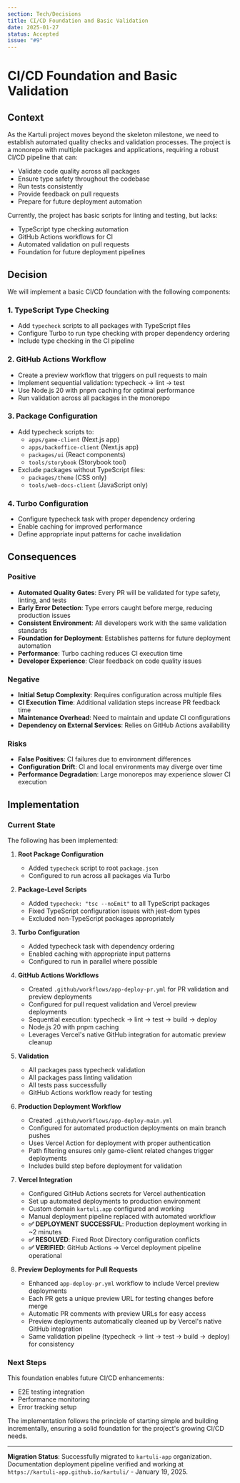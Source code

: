 ```yaml
---
section: Tech/Decisions
title: CI/CD Foundation and Basic Validation
date: 2025-01-27
status: Accepted
issue: "#9"
---
```


# CI/CD Foundation and Basic Validation

## Context

As the Kartuli project moves beyond the skeleton milestone, we need to establish automated quality checks and validation processes. The project is a monorepo with multiple packages and applications, requiring a robust CI/CD pipeline that can:

- Validate code quality across all packages
- Ensure type safety throughout the codebase
- Run tests consistently
- Provide feedback on pull requests
- Prepare for future deployment automation

Currently, the project has basic scripts for linting and testing, but lacks:
- TypeScript type checking automation
- GitHub Actions workflows for CI
- Automated validation on pull requests
- Foundation for future deployment pipelines

## Decision

We will implement a basic CI/CD foundation with the following components:

### 1. TypeScript Type Checking
- Add `typecheck` scripts to all packages with TypeScript files
- Configure Turbo to run type checking with proper dependency ordering
- Include type checking in the CI pipeline

### 2. GitHub Actions Workflow
- Create a preview workflow that triggers on pull requests to main
- Implement sequential validation: typecheck → lint → test
- Use Node.js 20 with pnpm caching for optimal performance
- Run validation across all packages in the monorepo

### 3. Package Configuration
- Add typecheck scripts to:
  - `apps/game-client` (Next.js app)
  - `apps/backoffice-client` (Next.js app)  
  - `packages/ui` (React components)
  - `tools/storybook` (Storybook tool)
- Exclude packages without TypeScript files:
  - `packages/theme` (CSS only)
  - `tools/web-docs-client` (JavaScript only)

### 4. Turbo Configuration
- Configure typecheck task with proper dependency ordering
- Enable caching for improved performance
- Define appropriate input patterns for cache invalidation

## Consequences

### Positive
- **Automated Quality Gates**: Every PR will be validated for type safety, linting, and tests
- **Early Error Detection**: Type errors caught before merge, reducing production issues
- **Consistent Environment**: All developers work with the same validation standards
- **Foundation for Deployment**: Establishes patterns for future deployment automation
- **Performance**: Turbo caching reduces CI execution time
- **Developer Experience**: Clear feedback on code quality issues

### Negative
- **Initial Setup Complexity**: Requires configuration across multiple files
- **CI Execution Time**: Additional validation steps increase PR feedback time
- **Maintenance Overhead**: Need to maintain and update CI configurations
- **Dependency on External Services**: Relies on GitHub Actions availability

### Risks
- **False Positives**: CI failures due to environment differences
- **Configuration Drift**: CI and local environments may diverge over time
- **Performance Degradation**: Large monorepos may experience slower CI execution

## Implementation

### Current State
The following has been implemented:

1. **Root Package Configuration**
   - Added `typecheck` script to root `package.json`
   - Configured to run across all packages via Turbo

2. **Package-Level Scripts**
   - Added `typecheck: "tsc --noEmit"` to all TypeScript packages
   - Fixed TypeScript configuration issues with jest-dom types
   - Excluded non-TypeScript packages appropriately

3. **Turbo Configuration**
   - Added typecheck task with dependency ordering
   - Enabled caching with appropriate input patterns
   - Configured to run in parallel where possible

4. **GitHub Actions Workflows**
   - Created `.github/workflows/app-deploy-pr.yml` for PR validation and preview deployments
   - Configured for pull request validation and Vercel preview deployments
   - Sequential execution: typecheck → lint → test → build → deploy
   - Node.js 20 with pnpm caching
   - Leverages Vercel's native GitHub integration for automatic preview cleanup

5. **Validation**
   - All packages pass typecheck validation
   - All packages pass linting validation  
   - All tests pass successfully
   - GitHub Actions workflow ready for testing

4. **Production Deployment Workflow**
   - Created `.github/workflows/app-deploy-main.yml`
   - Configured for automated production deployments on main branch pushes
   - Uses Vercel Action for deployment with proper authentication
   - Path filtering ensures only game-client related changes trigger deployments
   - Includes build step before deployment for validation

5. **Vercel Integration**
   - Configured GitHub Actions secrets for Vercel authentication
   - Set up automated deployments to production environment
   - Custom domain `kartuli.app` configured and working
   - Manual deployment pipeline replaced with automated workflow
   - **✅ DEPLOYMENT SUCCESSFUL**: Production deployment working in ~2 minutes
   - **✅ RESOLVED**: Fixed Root Directory configuration conflicts
   - **✅ VERIFIED**: GitHub Actions → Vercel deployment pipeline operational

6. **Preview Deployments for Pull Requests**
   - Enhanced `app-deploy-pr.yml` workflow to include Vercel preview deployments
   - Each PR gets a unique preview URL for testing changes before merge
   - Automatic PR comments with preview URLs for easy access
   - Preview deployments automatically cleaned up by Vercel's native GitHub integration
   - Same validation pipeline (typecheck → lint → test → build → deploy) for consistency

### Next Steps
This foundation enables future CI/CD enhancements:
- E2E testing integration
- Performance monitoring
- Error tracking setup

The implementation follows the principle of starting simple and building incrementally, ensuring a solid foundation for the project's growing CI/CD needs.

---

**Migration Status**: Successfully migrated to `kartuli-app` organization. Documentation deployment pipeline verified and working at `https://kartuli-app.github.io/kartuli/` - January 19, 2025.
